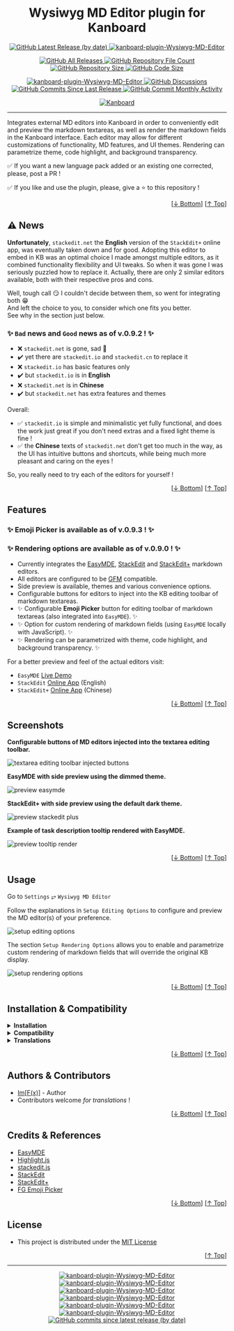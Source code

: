 <h1 name="user-content-readme-top" align="center">Wysiwyg MD Editor plugin for Kanboard</h1>

<p align="center">
    <a href="https://github.com/imfx77/kanboard-plugin-Wysiwyg-MD-Editor/releases">
        <img src="https://img.shields.io/github/v/release/imfx77/kanboard-plugin-Wysiwyg-MD-Editor?style=for-the-badge&color=brightgreen" alt="GitHub Latest Release (by date)" title="GitHub Latest Release (by date)">
    </a>
    <a href="https://github.com/imfx77/kanboard-plugin-Wysiwyg-MD-Editor/blob/master/LICENSE" title="Read License">
        <img src="https://img.shields.io/github/license/imfx77/kanboard-plugin-Wysiwyg-MD-Editor?style=for-the-badge" alt="kanboard-plugin-Wysiwyg-MD-Editor">
    </a>
</p>
<p align="center">
    <a href="https://github.com/imfx77/kanboard-plugin-Wysiwyg-MD-Editor/releases">
        <img src="https://img.shields.io/github/downloads/imfx77/kanboard-plugin-Wysiwyg-MD-Editor/total?style=for-the-badge&color=orange" alt="GitHub All Releases" title="GitHub All Downloads">
    </a>
    <a href="https://github.com/imfx77/kanboard-plugin-Wysiwyg-MD-Editor/releases">
        <img src="https://img.shields.io/github/directory-file-count/imfx77/kanboard-plugin-Wysiwyg-MD-Editor?style=for-the-badge&color=orange" alt="GitHub Repository File Count" title="GitHub Repository File Count">
    </a>
    <a href="https://github.com/imfx77/kanboard-plugin-Wysiwyg-MD-Editor/releases">
        <img src="https://img.shields.io/github/repo-size/imfx77/kanboard-plugin-Wysiwyg-MD-Editor?style=for-the-badge&color=orange" alt="GitHub Repository Size" title="GitHub Repository Size">
    </a>
    <a href="https://github.com/imfx77/kanboard-plugin-Wysiwyg-MD-Editor/releases">
        <img src="https://img.shields.io/github/languages/code-size/imfx77/kanboard-plugin-Wysiwyg-MD-Editor?style=for-the-badge&color=orange" alt="GitHub Code Size" title="GitHub Code Size">
    </a>
</p>
<p align="center">
    <a href="https://github.com/imfx77/kanboard-plugin-Wysiwyg-MD-Editor/stargazers" title="View Stargazers">
        <img src="https://img.shields.io/github/stars/imfx77/kanboard-plugin-Wysiwyg-MD-Editor?logo=github&style=for-the-badge" alt="kanboard-plugin-Wysiwyg-MD-Editor">
    </a>
    <a href="https://github.com/imfx77/kanboard-plugin-Wysiwyg-MD-Editor/discussions">
        <img src="https://img.shields.io/github/discussions/imfx77/kanboard-plugin-Wysiwyg-MD-Editor?style=for-the-badge&color=blue" alt="GitHub Discussions" title="Read Discussions">
    </a>
    <a href="https://github.com/imfx77/kanboard-plugin-Wysiwyg-MD-Editor/compare">
        <img src="https://img.shields.io/github/commits-since/imfx77/kanboard-plugin-Wysiwyg-MD-Editor/latest?include_prereleases&style=for-the-badge&color=blue" alt="GitHub Commits Since Last Release" title="GitHub Commits Since Last Release">
    </a>
    <a href="https://github.com/imfx77/kanboard-plugin-Wysiwyg-MD-Editor/compare">
        <img src="https://img.shields.io/github/commit-activity/m/imfx77/kanboard-plugin-Wysiwyg-MD-Editor?style=for-the-badge&color=blue" alt="GitHub Commit Monthly Activity" title="GitHub Commit Monthly Activity">
    </a>
</p>
<p align="center">
    <a href="https://github.com/kanboard/kanboard" title="Kanboard - Kanban Project Management Software">
        <img src="https://img.shields.io/badge/Plugin%20for-kanboard-D40000?style=for-the-badge&labelColor=000000" alt="Kanboard">
    </a>
</p>

---

Integrates external MD editors into Kanboard in order to conveniently edit and preview
the markdown textareas, as well as render the markdown fields in the Kanboard interface.
Each editor may allow for different customizations of functionality, MD features, and UI themes.
Rendering can parametrize theme, code highlight, and background transparency.

✅ If you want a new language pack added or an existing one corrected, please, post a PR !

✅ If you like and use the plugin, please, give a ⭐ to this repository !

<p align="right">[<a href="#user-content-readme-bottom">&#8595; Bottom</a>] [<a href="#user-content-readme-top">&#8593; Top</a>]</p>

## ⚠️ News

**Unfortunately**, `stackedit.net` the **English** version of the `StackEdit+` online app, was eventually taken down and for good.
Adopting this editor to embed in KB was an optimal choice I made amongst multiple editors, as it combined functionality flexibility and UI tweaks.
So when it was gone I was seriously puzzled how to replace it.
Actually, there are only 2 similar editors available, both with their respective pros and cons.

Well, tough call 😏 I couldn't decide between them, so went for integrating both 😁  
And left the choice to you, to consider which one fits you better.  
See why in the section just below.

### ✨ `Bad` news and `Good` news as of v.0.9.2 ! ✨

- ❌ `stackedit.net` is gone, sad 🙁
- ✔️ yet there are `stackedit.io` and `stackedit.cn` to replace it
- ❌ `stackedit.io` has basic features only
- ✔️ but `stackedit.io` is in **English**
- ❌ `stackedit.net` is in **Chinese**
- ✔️ but `stackedit.net` has extra features and themes

Overall:
- ✅ `stackedit.io` is simple and minimalistic yet fully functional, and does the work just great if you don't need extras and a fixed light theme is fine !  
- ✅ the **Chinese** texts of `stackedit.net` don't get too much in the way, as the UI has intuitive buttons and shortcuts, while being much more pleasant and caring on the eyes !  

So, you really need to try each of the editors for yourself !

<p align="right">[<a href="#user-content-readme-bottom">&#8595; Bottom</a>] [<a href="#user-content-readme-top">&#8593; Top</a>]</p>

## Features

### ✨ Emoji Picker is available as of v.0.9.3 ! ✨

### ✨ Rendering options are available as of v.0.9.0 ! ✨

- Currently integrates the [EasyMDE](https://github.com/Ionaru/easy-markdown-editor), [StackEdit](https://github.com/benweet/stackedit) and [StackEdit+](https://github.com/mafgwo/stackedit-plus) markdown editors.
- All editors are configured to be [GFM](https://github.github.com/gfm/) compatible.
- Side preview is available, themes and various convenience options.
- Configurable buttons for editors to inject into the KB editing toolbar of markdown textareas.
- ✨ Configurable **Emoji Picker** button for editing toolbar of markdown textareas (also integrated into `EasyMDE`). ✨
- ✨ Option for custom rendering of markdown fields (using `EasyMDE` locally with JavaScript). ✨
- ✨ Rendering can be parametrized with theme, code highlight, and background transparency. ✨

For a better preview and feel of the actual editors visit:
- `EasyMDE` [Live Demo](https://stackblitz.com/edit/easymde/?file=index.html)
- `StackEdit` [Online App](https://stackedit.io/app#) (English)
- `StackEdit+` [Online App](https://stackedit.cn/app#) (Chinese)

<p align="right">[<a href="#user-content-readme-bottom">&#8595; Bottom</a>] [<a href="#user-content-readme-top">&#8593; Top</a>]</p>

## Screenshots

**Configurable buttons of MD editors injected into the textarea editing toolbar.**

![textarea editing toolbar injected buttons](Screenshots/textarea-editing-toolbar-injected-buttons.png "textarea editing toolbar with injected MD editors buttons")

**EasyMDE with side preview using the dimmed theme.**

![preview easymde](Screenshots/preview-easymde.png "preview easymde")

**StackEdit+ with side preview using the default dark theme.**

![preview stackedit plus](Screenshots/preview-stackedit-plus.png "preview stackedit plus")

**Example of task description tooltip rendered with EasyMDE.**

![preview tooltip render](Screenshots/preview-tootip-render.png "preview tooltip render")

<p align="right">[<a href="#user-content-readme-bottom">&#8595; Bottom</a>] [<a href="#user-content-readme-top">&#8593; Top</a>]</p>

## Usage

Go to `Settings` &#10562; `Wysiwyg MD Editor`

Follow the explanations in `Setup Editing Options` to configure and preview the MD editor(s) of your preference.

![setup editing options](Screenshots/setup-editing-options.png "setup editing options")

The section `Setup Rendering Options` allows you to enable and parametrize custom rendering of markdown fields that will override the original KB display.

![setup rendering options](Screenshots/setup-rendering-options.png "setup rendering options")

<p align="right">[<a href="#user-content-readme-bottom">&#8595; Bottom</a>] [<a href="#user-content-readme-top">&#8593; Top</a>]</p>

## Installation & Compatibility

<details>
    <summary><strong>Installation</strong></summary>

- Install via the **Kanboard Plugin Directory** or see [INSTALL.md](INSTALL.md)
- Read the full [**Changelog**](changelog.md "See changes") to see the latest updates

</details>
<details>
    <summary><strong>Compatibility</strong></summary>

- Requires [Kanboard](https://github.com/kanboard/kanboard "Kanboard - Kanban Project Management Software") ≥`1.2.33`
- **Other Plugins & Action Plugins**
  - Can utilize the `HighlightCodeSyntax` plugin (if installed) for rendering purposes.
  - May conflict with or override the functionality of the `MarkdownPlus` plugin when the rendering option is turned on.  
- **Core Files & Templates**
  - `0` Template override
  - _No database changes_

</details>
<details>
    <summary><strong>Translations</strong></summary>

- Available translations for some common languages `DE`, `ES`, `FR`, `IT`, `PT`, `RU` - yet, they are _mechanically translated using Google Translate_ !
- _Translation for `en_US` is the default_ if there is no translation pack for the user selected language in KB.
- The actual UI language of the editors is fixed (either **English** or **Chinese**), and **`no translations`** are available for them.

</details>

<p align="right">[<a href="#user-content-readme-bottom">&#8595; Bottom</a>] [<a href="#user-content-readme-top">&#8593; Top</a>]</p>

## Authors & Contributors

- [Im[F(x)]](https://github.com/imfx77) - Author
- Contributors welcome _for translations_ !

<p align="right">[<a href="#user-content-readme-bottom">&#8595; Bottom</a>] [<a href="#user-content-readme-top">&#8593; Top</a>]</p>

## Credits & References

- [EasyMDE](https://github.com/Ionaru/easy-markdown-editor)
- [Highlight.js](https://github.com/highlightjs/highlight.js)
- [stackedit.js](https://github.com/benweet/stackedit.js)
- [StackEdit](https://github.com/benweet/stackedit)
- [StackEdit+](https://github.com/mafgwo/stackedit-plus)
- [FG Emoji Picker](https://github.com/woody180/vanilla-javascript-emoji-picker)

<p align="right">[<a href="#user-content-readme-bottom">&#8595; Bottom</a>] [<a href="#user-content-readme-top">&#8593; Top</a>]</p>

## License

- This project is distributed under the [MIT License](LICENSE "Read The MIT license")

<p align="right">[<a href="#user-content-readme-top">&#8593; Top</a>]</p>

---

<p align="center">
    <a href="https://github.com/imfx77/kanboard-plugin-Wysiwyg-MD-Editor/stargazers" title="View Stargazers">
        <img src="https://img.shields.io/github/stars/imfx77/kanboard-plugin-Wysiwyg-MD-Editor?logo=github&style=flat-square" alt="kanboard-plugin-Wysiwyg-MD-Editor">
    </a>
    <a href="https://github.com/imfx77/kanboard-plugin-Wysiwyg-MD-Editor/forks" title="See Forks">
        <img src="https://img.shields.io/github/forks/imfx77/kanboard-plugin-Wysiwyg-MD-Editor?logo=github&style=flat-square" alt="kanboard-plugin-Wysiwyg-MD-Editor">
    </a>
    <a href="https://github.com/imfx77/kanboard-plugin-Wysiwyg-MD-Editor/blob/master/LICENSE" title="Read License">
        <img src="https://img.shields.io/github/license/imfx77/kanboard-plugin-Wysiwyg-MD-Editor?style=flat-square" alt="kanboard-plugin-Wysiwyg-MD-Editor">
    </a>
    <a href="https://github.com/imfx77/kanboard-plugin-Wysiwyg-MD-Editor/issues" title="Open Issues">
        <img src="https://img.shields.io/github/issues-raw/imfx77/kanboard-plugin-Wysiwyg-MD-Editor?style=flat-square" alt="kanboard-plugin-Wysiwyg-MD-Editor">
    </a>
    <a href="https://github.com/imfx77/kanboard-plugin-Wysiwyg-MD-Editor/issues?q=is%3Aissue+is%3Aclosed" title="Closed Issues">
        <img src="https://img.shields.io/github/issues-closed/imfx77/kanboard-plugin-Wysiwyg-MD-Editor?style=flat-square" alt="kanboard-plugin-Wysiwyg-MD-Editor">
    </a>
    <a href="https://github.com/imfx77/kanboard-plugin-Wysiwyg-MD-Editor/discussions" title="Read Discussions">
        <img src="https://img.shields.io/github/discussions/imfx77/kanboard-plugin-Wysiwyg-MD-Editor?style=flat-square" alt="kanboard-plugin-Wysiwyg-MD-Editor">
    </a>
    <a href="https://github.com/imfx77/kanboard-plugin-Wysiwyg-MD-Editor/compare/" title="Latest Commits">
        <img alt="GitHub commits since latest release (by date)" src="https://img.shields.io/github/commits-since/imfx77/kanboard-plugin-Wysiwyg-MD-Editor/latest?style=flat-square">
    </a>
</p>

<a name="user-content-readme-bottom"></a>
